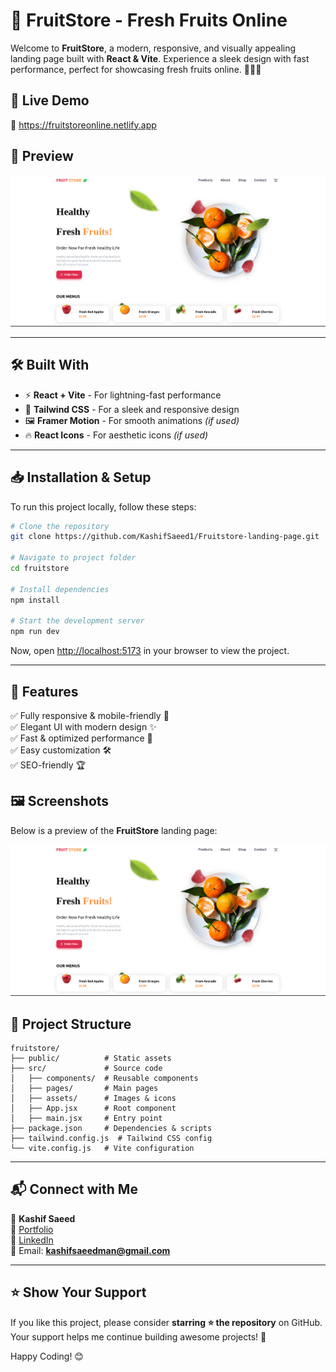 # 🍏 FruitStore - Fresh Fruits Online

Welcome to **FruitStore**, a modern, responsive, and visually appealing landing page built with **React & Vite**. Experience a sleek design with fast performance, perfect for showcasing fresh fruits online. 🍉🍇🍊

## 🚀 Live Demo
🔗 https://fruitstoreonline.netlify.app 

## 📸 Preview
![FruitStore Preview](src/assets/fruitstore.png)

---

## 🛠 Built With
- ⚡ **React + Vite** - For lightning-fast performance
- 🎨 **Tailwind CSS** - For a sleek and responsive design
- 🖼 **Framer Motion** - For smooth animations *(if used)*
- 🔥 **React Icons** - For aesthetic icons *(if used)*

---

## 📥 Installation & Setup
To run this project locally, follow these steps:

```sh
# Clone the repository
git clone https://github.com/KashifSaeed1/Fruitstore-landing-page.git

# Navigate to project folder
cd fruitstore

# Install dependencies
npm install

# Start the development server
npm run dev
```

Now, open [http://localhost:5173](http://localhost:5173) in your browser to view the project.

---

## 🎯 Features
✅ Fully responsive & mobile-friendly 📱<br>
✅ Elegant UI with modern design ✨<br>
✅ Fast & optimized performance 🚀<br>
✅ Easy customization 🛠<br>
✅ SEO-friendly 🏆<br>

## 🖼 Screenshots
Below is a preview of the **FruitStore** landing page:

![FruitStore Preview](src/assets/fruitstore.png)


## 📂 Project Structure
```
fruitstore/
├── public/          # Static assets
├── src/             # Source code
│   ├── components/  # Reusable components
│   ├── pages/       # Main pages
│   ├── assets/      # Images & icons
│   ├── App.jsx      # Root component
│   ├── main.jsx     # Entry point
├── package.json     # Dependencies & scripts
├── tailwind.config.js  # Tailwind CSS config
└── vite.config.js   # Vite configuration
```

---

## 📬 Connect with Me
👤 **Kashif Saeed**  
🔗 [Portfolio](https://kashifsaeed.netlify.app/contact)  
💼 [LinkedIn](https://www.linkedin.com/in/kashif-saeed-286711246/)  
📧 Email: **kashifsaeedman@gmail.com**

---

## ⭐ Show Your Support
If you like this project, please consider **starring ⭐ the repository** on GitHub. Your support helps me continue building awesome projects! 🚀

Happy Coding! 😊
